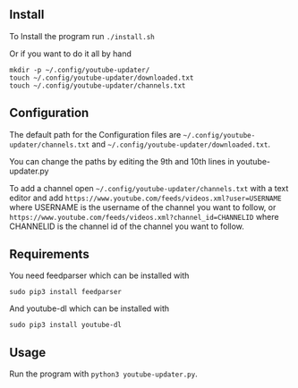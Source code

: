 ## Install

To Install the program run `./install.sh`

Or if you want to do it all by hand

```
mkdir -p ~/.config/youtube-updater/
touch ~/.config/youtube-updater/downloaded.txt
touch ~/.config/youtube-updater/channels.txt
```

## Configuration

The default path for the Configuration files are `~/.config/youtube-updater/channels.txt` and `~/.config/youtube-updater/downloaded.txt`.

You can change the paths by editing the 9th and 10th lines in youtube-updater.py

To add a channel open `~/.config/youtube-updater/channels.txt` with a text editor and add `https://www.youtube.com/feeds/videos.xml?user=USERNAME` where USERNAME is the username of the channel you want to follow, or `https://www.youtube.com/feeds/videos.xml?channel_id=CHANNELID` where CHANNELID is the channel id of the channel you want to follow.

## Requirements

You need feedparser which can be installed with

`sudo pip3 install feedparser`

And youtube-dl which can be installed with

`sudo pip3 install youtube-dl`

## Usage

Run the program with `python3 youtube-updater.py`.

